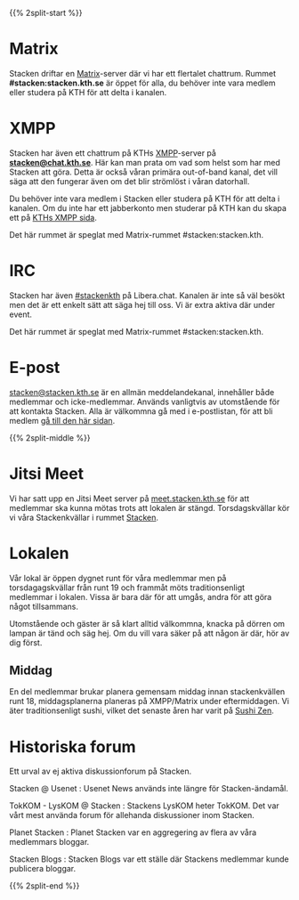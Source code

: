 <!-- 
.. title: Forum
.. slug: forum
.. description:
-->

{{% 2split-start %}}
# Matrix
Stacken driftar en [Matrix](https://www.matrix.org)-server där vi har ett flertalet chattrum. Rummet **#stacken:stacken.kth.se** är öppet för alla,
du behöver inte vara medlem eller studera på KTH för att delta i kanalen.

# XMPP
Stacken har även ett chattrum på KTHs [XMPP](https://xmpp.org/)-server på **stacken@chat.kth.se**. Här kan man prata om vad som helst som har med Stacken att göra. Detta är också våran primära out-of-band kanal, det vill säga att den fungerar även om det blir strömlöst i våran datorhall.

Du behöver inte vara medlem i Stacken eller studera på KTH för att delta i kanalen. Om du inte har ett jabberkonto men studerar på KTH kan du skapa ett på
[KTHs XMPP sida](https://www.lan.kth.se/xmpp.html).

Det här rummet är speglat med Matrix-rummet #stacken:stacken.kth.

# IRC
Stacken har även [#stackenkth](/club/irc/) på Libera.chat. Kanalen är inte så väl besökt men det är ett enkelt sätt att säga hej till oss. Vi är extra aktiva där
under event.

Det här rummet är speglat med Matrix-rummet #stacken:stacken.kth.

# E-post
<stacken@stacken.kth.se> är en allmän meddelandekanal, innehåller både medlemmar och icke-medlemmar. Används vanligtvis av utomstående för att kontakta Stacken. Alla är välkommna gå med i e-postlistan, för att bli medlem [gå till den här sidan](https://lists.stacken.kth.se/mailman/listinfo/stacken).

{{% 2split-middle %}}

# Jitsi Meet
Vi har satt upp en Jitsi Meet server på [meet.stacken.kth.se](https://meet.stacken.kth.se) för att medlemmar ska kunna mötas
trots att lokalen är stängd. Torsdagskvällar kör vi våra Stackenkvällar i rummet [Stacken](https://meet.stacken.kth.se/Stacken).

# Lokalen
Vår lokal är öppen dygnet runt för våra medlemmar men på torsdagagskvällar från runt 19 och frammåt möts traditionsenligt medlemmar i lokalen. Vissa är bara där för att umgås, andra för att göra något tillsammans.

Utomstående och gäster är så klart alltid välkommna, knacka på dörren om lampan är tänd och säg hej. Om du vill vara säker på att någon är där, hör av dig först.

## Middag
En del medlemmar brukar planera gemensam middag innan stackenkvällen runt 18, middagsplanerna planeras på XMPP/Matrix under eftermiddagen. Vi äter traditionsenligt sushi, vilket det senaste åren har varit på [Sushi Zen](https://goo.gl/maps/UaM5MXWYdDE2).

# Historiska forum
Ett urval av ej aktiva diskussionforum på Stacken.

Stacken @ Usenet
: Usenet News används inte längre för Stacken-ändamål.

TokKOM - LysKOM @ Stacken
: Stackens LysKOM heter TokKOM. Det var vårt mest använda forum för allehanda diskussioner inom Stacken.
  
Planet Stacken
: Planet Stacken var en aggregering av flera av våra medlemmars bloggar.

Stacken Blogs
: Stacken Blogs var ett ställe där Stackens medlemmar kunde publicera bloggar.

{{% 2split-end %}}
